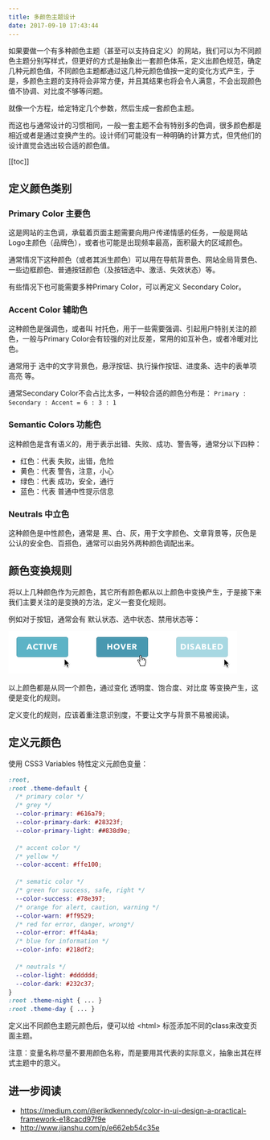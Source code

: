 ```yaml
---
title: 多颜色主题设计
date: 2017-09-10 17:43:44
---
```

如果要做一个有多种颜色主题（甚至可以支持自定义）的网站，我们可以为不同颜色主题分别写样式，但更好的方式是抽象出一套颜色体系，定义出颜色规范，确定几种元颜色值，不同颜色主题都通过这几种元颜色值按一定的变化方式产生，于是，多颜色主题的支持将会非常方便，并且其结果也将会令人满意，不会出现颜色值不协调、对比度不够等问题。

就像一个方程，给定特定几个参数，然后生成一套颜色主题。

而这也与通常设计的习惯相同，一般一套主题不会有特别多的色调，很多颜色都是相近或者是通过变换产生的。设计师们可能没有一种明确的计算方式，但凭他们的设计直觉会选出较合适的颜色值。

<!--more-->

[[toc]]

## 定义颜色类别

### Primary Color 主要色
这是网站的主色调，承载着页面主题需要向用户传递情感的任务，一般是网站Logo主颜色（品牌色），或者也可能是出现频率最高，面积最大的区域颜色。

通常情况下这种颜色（或者其派生颜色）可以用在导航背景色、网站全局背景色、一些边框颜色、普通按钮颜色（及按钮选中、激活、失效状态）等。

有些情况下也可能需要多种Primary Color，可以再定义 Secondary Color。
### Accent Color 辅助色
这种颜色是强调色，或者叫 衬托色，用于一些需要强调、引起用户特别关注的颜色，一般与Primary Color会有较强的对比反差，常用的如互补色，或者冷暖对比色。

通常用于 选中的文字背景色，悬浮按钮、执行操作按钮、进度条、选中的表单项高亮 等。

通常Secondary Color不会占比太多，一种较合适的颜色分布是： `Primary : Secondary : Accent = 6 : 3 : 1`
### Semantic Colors 功能色

这种颜色是含有语义的，用于表示出错、失败、成功、警告等，通常分以下四种：

- 红色：代表 失败，出错，危险
- 黄色：代表 警告，注意，小心
- 绿色：代表 成功，安全，通行
- 蓝色：代表 普通中性提示信息

### Neutrals 中立色
这种颜色是中性颜色，通常是 黑、白、灰，用于文字颜色、文章背景等，灰色是公认的安全色、百搭色，通常可以由另外两种颜色调配出来。

## 颜色变换规则
将以上几种颜色作为元颜色，其它所有颜色都从以上颜色中变换产生，于是接下来我们主要关注的是变换的方法，定义一套变化规则。

例如对于按钮，通常会有 默认状态、选中状态、禁用状态等：

![](https://raw.githubusercontent.com/ijse/assets/pic/imgs/20190207001411.png)

以上颜色都是从同一个颜色，通过变化 透明度、饱合度、对比度 等变换产生，这便是变化的规则。

定义变化的规则，应该着重注意识别度，不要让文字与背景不易被阅读。
## 定义元颜色
使用 CSS3 Variables 特性定义元颜色变量：

```css
:root,
:root .theme-default {
  /* primary color */
  /* grey */
  --color-primary: #616a79;
  --color-primary-dark: #28323f;
  --color-primary-light: ##838d9e;

  /* accent color */
  /* yellow */
  --color-accent: #ffe100;

  /* sematic color */
  /* green for success, safe, right */
  --color-success: #78e397;
  /* orange for alert, caution, warning */
  --color-warn: #ff9529;
  /* red for error, danger, wrong*/
  --color-error: #ff4a4a;
  /* blue for information */
  --color-info: #218df2;

  /* neutrals */
  --color-light: #dddddd;
  --color-dark: #232c37;
}
:root .theme-night { ... }
:root .theme-day { ... }
```


定义出不同颜色主题元颜色后，便可以给 &lt;html&gt; 标签添加不同的class来改变页面主题。

注意：变量名称尽量不要用颜色名称，而是要用其代表的实际意义，抽象出其在样式主题中的意义。
## 进一步阅读
- https://medium.com/@erikdkennedy/color-in-ui-design-a-practical-framework-e18cacd97f9e
- http://www.jianshu.com/p/e662eb54c35e
